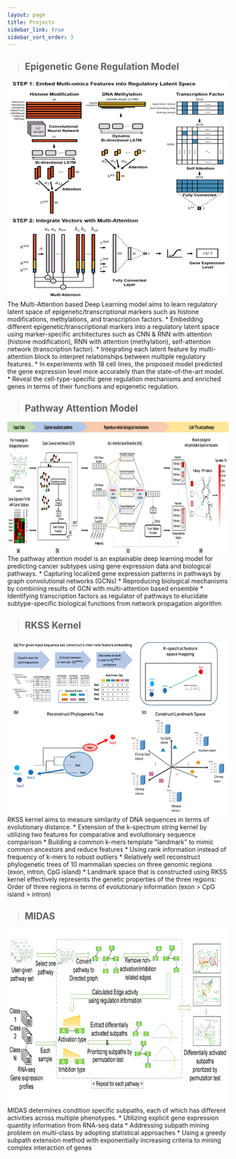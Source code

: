 ```yaml
---
layout: page
title: Projects
sidebar_link: true
sidebar_sort_order: 3
---
```



> ## Epigenetic Gene Regulation Model
<img src="assets/img/CellLa.jpg" style="width:800px; height:500px;" />
<!--
<img src="assets/img/CellLa.jpg" style="width:800px; height:500px;" />
![placeholder](/assets/img/CellLa.jpg/800x400 "CellLa")
[ ![](/assets/img/CellLa.jpg) ](/assets/img/CellLa.jpg)
-->
The Multi-Attention based Deep Learning model aims to learn regulatory latent space of epigenetic/transcriptional markers such as histone modifications, methylations, and transcription factors.
* Embedding different epigenetic/transcriptional markers into a regulatory latent space using marker-specific architectures such as CNN & RNN with attention (histone modification), RNN with attention (methylation), self-attention network (transcription factor).
* Integrating each latent feature by multi-attention block to interpret relationships between multiple regulatory features.
* In experiments with 18 cell lines, the proposed model predicted the gene expression level more accurately than the state-of-the-art model.
* Reveal the cell-type-specific gene regulation mechanisms and enriched genes in terms of their functions and epigenetic regulation.

> ## Pathway Attention Model
<img src="assets/img/GCN_MAE.png" style="width:800px; height:300px;" />
The pathway attention model is an explainable deep learning model for predicting cancer subtypes using gene expression data and biological pathways.
* Capturing localized gene expression patterns in pathways by graph convolutional networks (GCNs)
* Reproducing biological mechanisms by combining results of GCN with multi-attention based ensemble
* Identifying transcription factors as regulator of pathways to elucidate subtype-specific biological functions from network propagation algorithm


> ## RKSS Kernel
<img src="assets/img/RKSS_kernel.png" style="width:800px; height:400px;" />
RKSS kernel aims to measure similarity of DNA sequences in terms of evolutionary distance.
* Extension of the k-spectrum string kernel by utilizing two features for comparative and evolutionary sequence comparison
* Building a common k-mers template "landmark" to mimic common ancestors and reduce features
* Using rank information instead of frequency of k-mers to robust outliers
* Relatively well reconstruct phylogenetic trees of 10 mammalian species on three genomic regions (exon, intron, CpG island)
* Landmark space that is constructed using RKSS kernel effectively represents the genetic properties of the three regions: Order of three regions in terms of evolutionary information (exon > CpG island > intron)

> ## MIDAS
<img src="assets/img/MIDAS.png" style="width:800px; height:400px;" />
MIDAS determines condition specific subpaths, each of which has different activities across multiple phenotypes.
* Utilizing explicit gene expression quantity information from RNA-seq data
* Addressing subpath mining problem on multi-class by adopting statistical approaches
* Using a greedy subpath extension method with exponentially increasing criteria to mining complex interaction of genes
